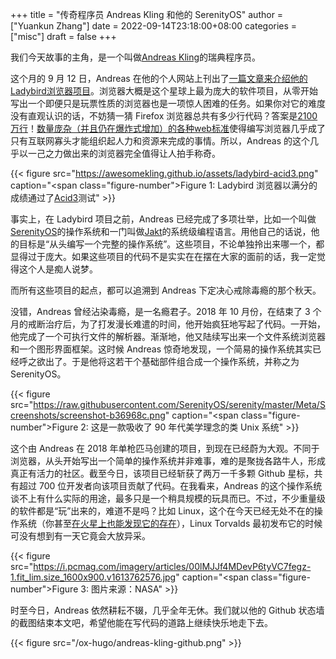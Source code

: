 +++
title = "传奇程序员 Andreas Kling 和他的 SerenityOS"
author = ["Yuankun Zhang"]
date = 2022-09-14T23:18:00+08:00
categories = ["misc"]
draft = false
+++

我们今天故事的主角，是一个叫做[Andreas Kling](https://awesomekling.github.io/about/)的瑞典程序员。

这个月的 9 月 12 日，Andreas 在他的个人网站上刊出了[一篇文章来介绍他的Ladybird浏览器项目](https://awesomekling.github.io/Ladybird-a-new-cross-platform-browser-project/)。浏览器大概是这个星球上最为庞大的软件项目，从零开始写出一个即便只是玩票性质的浏览器也是一项惊人困难的任务。如果你对它的难度没有直观认识的话，不妨猜一猜 Firefox 浏览器总共有多少行代码？答案是[2100万行](https://hacks.mozilla.org/2020/04/code-quality-tools-at-mozilla/)！[数量庞杂（并且仍在爆炸式增加）的各种web标准](https://www.w3.org/TR/)使得编写浏览器几乎成了只有互联网寡头才能组织起人力和资源来完成的事情。所以，Andreas 的这个几乎以一己之力做出来的浏览器完全值得让人拍手称奇。

{{< figure src="https://awesomekling.github.io/assets/ladybird-acid3.png" caption="<span class=\"figure-number\">Figure 1: </span>Ladybird 浏览器以满分的成绩通过了[Acid3](https://en.wikipedia.org/wiki/Acid3)测试" >}}

事实上，在 Ladybird 项目之前，Andreas 已经完成了多项壮举，比如一个叫做[SerenityOS](https://github.com/SerenityOS/serenity)的操作系统和一门叫做[Jakt](https://github.com/SerenityOS/jakt)的系统级编程语言。用他自己的话说，他的目标是“从头编写一个完整的操作系统”。这些项目，不论单独拎出来哪一个，都显得过于庞大。如果这些项目的代码不是实实在在摆在大家的面前的话，我一定觉得这个人是痴人说梦。

而所有这些项目的起点，都可以追溯到 Andreas 下定决心戒除毒瘾的那个秋天。

没错，Andreas 曾经沾染毒瘾，是一名瘾君子。2018 年 10 月份，在结束了 3 个月的戒断治疗后，为了打发漫长难遣的时间，他开始疯狂地写起了代码。一开始，他完成了一个可执行文件的解析器。渐渐地，他又陆续写出来一个文件系统浏览器和一个图形界面框架。这时候 Andreas 惊奇地发现，一个简易的操作系统其实已经呼之欲出了。于是他将这若干个基础部件组合成一个操作系统，并称之为 SerenityOS。

{{< figure src="https://raw.githubusercontent.com/SerenityOS/serenity/master/Meta/Screenshots/screenshot-b36968c.png" caption="<span class=\"figure-number\">Figure 2: </span>这是一款吸收了 90 年代美学理念的类 Unix 系统" >}}

这个由 Andreas 在 2018 年单枪匹马创建的项目，到现在已经蔚为大观。不同于浏览器，从头开始写出一个简单的操作系统并非难事，难的是聚拢各路牛人，形成真正有活力的社区。截至今日，该项目已经斩获了两万一千多颗 Github 星标，共有超过 700 位开发者向该项目贡献了代码。在我看来，Andreas 的这个操作系统谈不上有什么实际的用途，最多只是一个稍具规模的玩具而已。不过，不少重量级的软件都是“玩”出来的，难道不是吗？比如 Linux，这个在今天已经无处不在的操作系统（你甚至[在火星上也能发现它的存在](https://www.pcmag.com/news/linux-is-now-on-mars-thanks-to-nasas-perseverance-rover#:~:text=The%20helicopter%2Dlike%20drone%20on,operating%20system%2C%E2%80%9D%20Canham%20said.)），Linux Torvalds 最初发布它的时候可没有想到有一天它竟会大放异采。

{{< figure src="https://i.pcmag.com/imagery/articles/00lMJJf4MDevP6tyVC7fegz-1.fit_lim.size_1600x900.v1613762576.jpg" caption="<span class=\"figure-number\">Figure 3: </span>图片来源：NASA" >}}

时至今日，Andreas 依然耕耘不辍，几乎全年无休。我们就以他的 Github 状态墙的截图结束本文吧，希望他能在写代码的道路上继续快乐地走下去。

{{< figure src="/ox-hugo/andreas-kling-github.png" >}}
